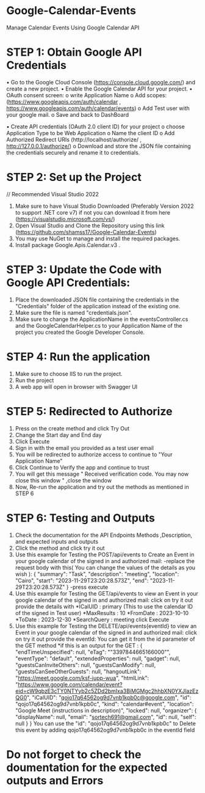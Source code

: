 # Google-Calendar-Events
Manage Calendar Events Using Google Calendar API
# STEP 1: Obtain Google API Credentials

•	Go to the Google Cloud Console (https://console.cloud.google.com/) and create a new project. 
•	Enable the Google Calendar API for your project. 
•	OAuth consent screen:
  o	write Application Name 
  o	Add scopes: (https://www.googleapis.com/auth/calendar , https://www.googleapis.com/auth/calendar/events) 
  o	Add Test user with your google mail.
  o	Save and back to DashBoard 


•	Create API credentials (OAuth 2.0 client ID) for your project
  o	choose Application Type to be Web Application
  o	Name the client ID
  o	Add Authorized Redirect URIs (http://localhost/authorize/ , http://127.0.0.1/authorize/) 
  o	Download and store the JSON file containing the credentials securely and rename it to credentials.


# STEP 2: Set up the Project 
// Recommended Visual Studio 2022
1. Make sure to have Visual Studio Downloaded (Preferably Version 2022 to support .NET core v7) if not you can download it from here (https://visualstudio.microsoft.com/vs/)
2. Open Visual Studio and Clone the Repository using this link (https://github.com/shamss17/Google-Calendar-Events)
3. You may use NuGet to manage and install the required packages.
4. Install package Google.Apis.Calendar.v3 .


# STEP 3: Update the Code with Google API Credentials:
1. Place the downloaded JSON file containing the credentials in the "Credentials" folder of the application instead of the existing one.
2. Make sure the file is named "credentials.json".
3. Make sure to change the ApplicationName in the eventsController.cs and the GoogleCalendarHelper.cs to your Application Name of the project you created the Google Developer Console.

# STEP 4: Run the application
1. Make sure to choose IIS to run the project.
2. Run the project
3. A web app will open in browser with Swagger UI

# STEP 5: Redirected to Authorize
1. Press on the create method and click Try Out
2. Change the Start day and End day
3. Click Execute
4. Sign in with the email you provided as a test user email
5. You will be redirected to authorize access to continue to "Your Application Name"
6. Click Continue to Verify the app and continue to trust
7. You will get this message " Received verification code. You may now close this window " ,close the window
8. Now, Re-run the application and try out the methods as mentioned in STEP 6

# STEP 6: Testing and Outputs
1. Check the documentation for the API Endpoints Methods ,Description, and expected inputs and outputs
2. Click the method and click try it out
3. Use this example for Testing the POST/api/events to Create an Event in your google calendar of the signed in and authorized mail:
   -replace the request body with this( You can change the values of the details as you wish ):
   {
  "summary": "Task",
  "description": "meeting",
  "location": "Cairo",
  "start": "2023-11-29T23:20:28.573Z",
  "end": "2023-11-29T23:20:28.573Z"
   }
   -press execute 
 5. Use this example for Testing the GET/api/events to view an Event in your google calendar of the signed in and authorized mail:
    click on try it out 
    provide the details with
    *ICalUID : primary (This to use the calendar ID of the signed in Test user)
    *MaxResults : 10
    *FromDate : 2023-10-10
    *ToDate : 2023-12-30
    *SearchQuery : meeting
    click Execute
  6. Use this example for Testing the DELETE/api/events{eventId} to view an Event in your google calendar of the signed in and authorized mail:
    click on try it out 
    provide the eventId: You can get it from the id parameter of the GET method
     *if this is an output for the GET :
     {
     "endTimeUnspecified": null,
    "eTag": "\"3397844665166000\"",
    "eventType": "default",
    "extendedProperties": null,
    "gadget": null,
    "guestsCanInviteOthers": null,
    "guestsCanModify": null,
    "guestsCanSeeOtherGuests": null,
    "hangoutLink": "https://meet.google.com/ksf-jupp-wua",
    "htmlLink": "https://www.google.com/calendar/event?eid=cW9qbzE3cTY0NTYyb2c5ZDd2bmIxa3BiMGMgc2hhbXN0YXJlazEzQG0",
    "iCalUID": "qojo17q64562og9d7vnb1kpb0c@google.com",
    "id": "qojo17q64562og9d7vnb1kpb0c",
    "kind": "calendar#event",
    "location": "Google Meet (instructions in description)",
    "locked": null,
    "organizer": {
      "displayName": null,
      "email": "sortech691@gmail.com",
      "id": null,
      "self": null
    }
    }
    You can use the "id": "qojo17q64562og9d7vnb1kpb0c" to Delete this event by adding qojo17q64562og9d7vnb1kpb0c in the eventId field
# Do not forget to check the doumentation for the expected outputs and Errors
    
    
    
    

   


